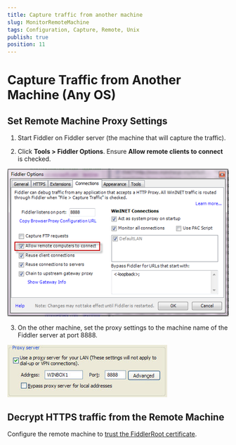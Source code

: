 ```yaml
---
title: Capture traffic from another machine
slug: MonitorRemoteMachine
tags: Configuration, Capture, Remote, Unix
publish: true
position: 11
---
```


Capture Traffic from Another Machine (Any OS)
=============================================

Set Remote Machine Proxy Settings
---------------------------------

1. Start Fiddler on Fiddler server (the machine that will capture the traffic).

2. Click **Tools > Fiddler Options**. Ensure **Allow remote clients to connect** is checked. 

 ![Allow remote clients to connect][1]

3. On the other machine, set the proxy settings to the machine name of the Fiddler server at port 8888.

 ![Set proxy address][2]

Decrypt HTTPS traffic from the Remote Machine
---------------------------------------------

Configure the remote machine to [trust the FiddlerRoot certificate][3].

 
[1]: ../../images/MonitorRemoteMachine/AllowRemoteComputersToConnect.png
[2]: ../../images/MonitorRemoteMachine/SetProxyAddress.jpg
[3]: ./TrustFiddlerRootCert
